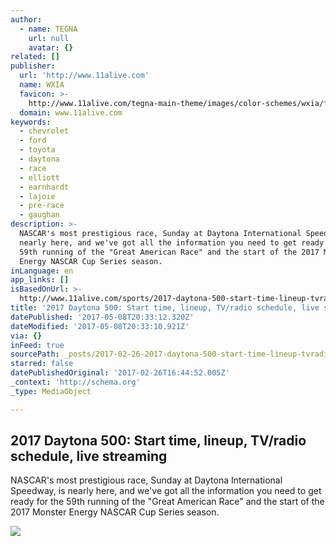 ```yaml
---
author:
  - name: TEGNA
    url: null
    avatar: {}
related: []
publisher:
  url: 'http://www.11alive.com'
  name: WXIA
  favicon: >-
    http://www.11alive.com/tegna-main-theme/images/color-schemes/wxia/favicon.png?minifierType=js&languageId=en_US&b=6110&t=1487962218000
  domain: www.11alive.com
keywords:
  - chevrolet
  - ford
  - toyota
  - daytona
  - race
  - elliott
  - earnhardt
  - lajoie
  - pre-race
  - gaughan
description: >-
  NASCAR's most prestigious race, Sunday at Daytona International Speedway, is
  nearly here, and we've got all the information you need to get ready for the
  59th running of the "Great American Race" and the start of the 2017 Monster
  Energy NASCAR Cup Series season.
inLanguage: en
app_links: []
isBasedOnUrl: >-
  http://www.11alive.com/sports/2017-daytona-500-start-time-lineup-tvradio-schedule-live-streaming/414739303
title: '2017 Daytona 500: Start time, lineup, TV/radio schedule, live streaming'
datePublished: '2017-05-08T20:33:12.320Z'
dateModified: '2017-05-08T20:33:10.921Z'
via: {}
inFeed: true
sourcePath: _posts/2017-02-26-2017-daytona-500-start-time-lineup-tvradio-schedule-liv.md
starred: false
datePublishedOriginal: '2017-02-26T16:44:52.005Z'
_context: 'http://schema.org'
_type: MediaObject

---
```

<article style=""><h1>2017 Daytona 500: Start time, lineup, TV/radio schedule, live streaming</h1><p>NASCAR's most prestigious race, Sunday at Daytona International Speedway, is nearly here, and we've got all the information you need to get ready for the 59th running of the "Great American Race" and the start of the 2017 Monster Energy NASCAR Cup Series season.</p><img src="http://content.11alive.com/photo/2017/02/21/GettyImages-642963934_1487736294590_8589787_ver1.0.jpg" /></article>